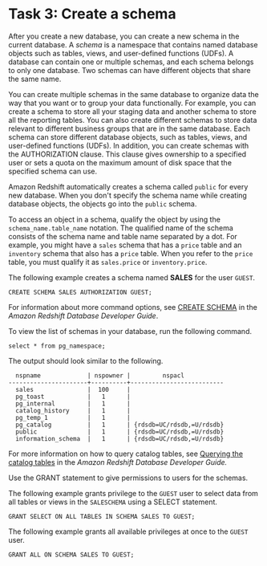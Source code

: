 # Task 3: Create a schema<a name="t_creating_schema"></a>

After you create a new database, you can create a new schema in the current database\. A *schema* is a namespace that contains named database objects such as tables, views, and user\-defined functions \(UDFs\)\. A database can contain one or multiple schemas, and each schema belongs to only one database\. Two schemas can have different objects that share the same name\. 

You can create multiple schemas in the same database to organize data the way that you want or to group your data functionally\. For example, you can create a schema to store all your staging data and another schema to store all the reporting tables\. You can also create different schemas to store data relevant to different business groups that are in the same database\. Each schema can store different database objects, such as tables, views, and user\-defined functions \(UDFs\)\. In addition, you can create schemas with the AUTHORIZATION clause\. This clause gives ownership to a specified user or sets a quota on the maximum amount of disk space that the specified schema can use\. 

Amazon Redshift automatically creates a schema called `public` for every new database\. When you don't specify the schema name while creating database objects, the objects go into the `public` schema\.

To access an object in a schema, qualify the object by using the `schema_name.table_name` notation\. The qualified name of the schema consists of the schema name and table name separated by a dot\. For example, you might have a `sales` schema that has a `price` table and an `inventory` schema that also has a `price` table\. When you refer to the `price` table, you must qualify it as `sales.price` or `inventory.price`\.

The following example creates a schema named **SALES** for the user `GUEST`\.

```
CREATE SCHEMA SALES AUTHORIZATION GUEST;
```

For information about more command options, see [CREATE SCHEMA](https://docs.aws.amazon.com/redshift/latest/dg/r_CREATE_SCHEMA.html) in the *Amazon Redshift Database Developer Guide*\.

To view the list of schemas in your database, run the following command\.

```
select * from pg_namespace;
```

The output should look similar to the following\.

```
  nspname             | nspowner |         nspacl
----------------------+----------+--------------------------
  sales               |  100     |
  pg_toast            |   1      |
  pg_internal         |   1      |
  catalog_history     |   1      |
  pg_temp_1           |   1      | 
  pg_catalog          |   1      | {rdsdb=UC/rdsdb,=U/rdsdb}
  public              |   1      | {rdsdb=UC/rdsdb,=U/rdsdb}
  information_schema  |   1      | {rdsdb=UC/rdsdb,=U/rdsdb}
```

For more information on how to query catalog tables, see [Querying the catalog tables](https://docs.aws.amazon.com/redshift/latest/dg/c_join_PG.html) in the *Amazon Redshift Database Developer Guide\.*

Use the GRANT statement to give permissions to users for the schemas\.

The following example grants privilege to the `GUEST` user to select data from all tables or views in the `SALESCHEMA` using a SELECT statement\. 

```
GRANT SELECT ON ALL TABLES IN SCHEMA SALES TO GUEST;
```

The following example grants all available privileges at once to the `GUEST` user\.

```
GRANT ALL ON SCHEMA SALES TO GUEST;
```